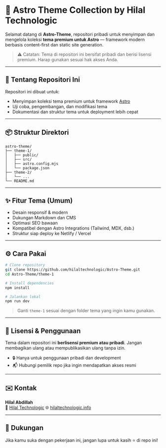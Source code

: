 # 🌌 Astro Theme Collection by Hilal Technologic

Selamat datang di **Astro-Theme**, repositori pribadi untuk menyimpan dan mengelola koleksi **tema premium untuk Astro** — framework modern berbasis content-first dan static site generation.

> ⚠️ Catatan: Tema di repositori ini bersifat pribadi dan berisi lisensi premium. Harap gunakan sesuai hak akses Anda.

---

## 🚀 Tentang Repositori Ini

Repositori ini dibuat untuk:

- Menyimpan koleksi tema premium untuk framework [Astro](https://astro.build)
- Uji coba, pengembangan, dan modifikasi tema
- Dokumentasi dan struktur tema untuk deployment lebih cepat

---

## 📦 Struktur Direktori

```
astro-theme/
├── theme-1/
│   ├── public/
│   ├── src/
│   ├── astro.config.mjs
│   └── package.json
├── theme-2/
│   └── ...
└── README.md
```

---

## ✨ Fitur Tema (Umum)

- Desain responsif & modern
- Dukungan Markdown dan CMS
- Optimasi SEO bawaan
- Kompatibel dengan Astro Integrations (Tailwind, MDX, dsb.)
- Struktur siap deploy ke Netlify / Vercel

---

## ⚙️ Cara Pakai

```bash
# Clone repository
git clone https://github.com/hilaltechnologic/Astro-Theme.git
cd Astro-Theme/theme-1

# Install dependencies
npm install

# Jalankan lokal
npm run dev
```

> Ganti `theme-1` sesuai dengan folder tema yang ingin kamu gunakan.

---

## 📄 Lisensi & Penggunaan

Tema dalam repositori ini **berlisensi premium atau pribadi**. Jangan membagikan ulang atau mempublikasikan ulang tanpa izin.

- 🔒 Hanya untuk penggunaan pribadi dan development
- 📬 Hubungi pemilik repo jika ingin mendapatkan akses resmi

---

## ✉️ Kontak

**Hilal Abdillah**  
📧 [Hilal Technologic](Hilal@technologist.com)
🌐 [hilaltechnologic.info](https://hilaltechnologic.info)

---

## 💖 Dukungan

Jika kamu suka dengan pekerjaan ini, jangan lupa untuk kasih ⭐ di repo ini!
